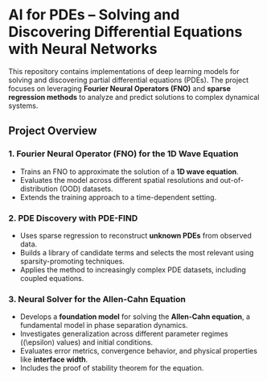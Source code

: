 # AI for PDEs – Solving and Discovering Differential Equations with Neural Networks  

This repository contains implementations of deep learning models for solving and discovering partial differential equations (PDEs). The project focuses on leveraging **Fourier Neural Operators (FNO)** and **sparse regression methods** to analyze and predict solutions to complex dynamical systems.  

## Project Overview  

###  1. Fourier Neural Operator (FNO) for the 1D Wave Equation  
- Trains an FNO to approximate the solution of a **1D wave equation**.  
- Evaluates the model across different spatial resolutions and out-of-distribution (OOD) datasets.  
- Extends the training approach to a time-dependent setting.  

###  2. PDE Discovery with PDE-FIND  
- Uses sparse regression to reconstruct **unknown PDEs** from observed data.  
- Builds a library of candidate terms and selects the most relevant using sparsity-promoting techniques.  
- Applies the method to increasingly complex PDE datasets, including coupled equations.  

###  3. Neural Solver for the Allen-Cahn Equation  
- Develops a **foundation model** for solving the **Allen-Cahn equation**, a fundamental model in phase separation dynamics.  
- Investigates generalization across different parameter regimes (\(\epsilon\) values) and initial conditions.  
- Evaluates error metrics, convergence behavior, and physical properties like **interface width**.  
- Includes the proof of stability theorem for the equation.  

